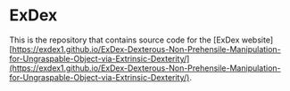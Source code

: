 # ExDex

This is the repository that contains source code for the [ExDex website][https://exdex1.github.io/ExDex-Dexterous-Non-Prehensile-Manipulation-for-Ungraspable-Object-via-Extrinsic-Dexterity/](https://exdex1.github.io/ExDex-Dexterous-Non-Prehensile-Manipulation-for-Ungraspable-Object-via-Extrinsic-Dexterity/).


